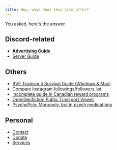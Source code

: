 ```yaml
---
title: Hey, what does this site offer?
---
```


You asked, here's the answer.

## Discord-related
* **[Advertising Guide](./advertising)**
* [Server Guide](./discord-server-guide)

## Others
* [BVE Trainsim 5 Survival Guide (Windows & Mac)](./bve)
* [Compare Instagram followings/followers list](./instagram-compare)
* [Incomplete guide in Canadian reward programs](./canadareward)
* [OpenGeofiction Public Transport Viewer](./ogf-route-relations.html)
* [PsychoPoly: Monopoly, but in psych medications](./psychopoly)

## Personal
* [Contact](./contact)
* [Donate](./donate)
* [Services](./services)
